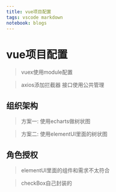```yaml
---
title: vue项目配置
tags: vscode markdown
notebook: blogs
---
```


# vue项目配置

> vuex使用module配置

> axios添加拦截器 接口使用公共管理

## 组织架构

> 方案一: 使用echarts做树状图

> 方案二: 使用elementUI里面的树状图

## 角色授权 

> elementUI里面的组件和需求不太符合

> checkBox自己封装的